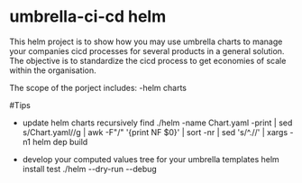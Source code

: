 # umbrella-ci-cd helm


This helm project is to show how you may use umbrella charts to manage your companies cicd processes for several products in a general solution. The objective is to standardize the cicd process to get economies of scale within the organisation.

The scope of the porject includes:
-helm charts

#Tips
- update helm charts recursively
find ./helm -name Chart.yaml -print | sed s/Chart.yaml//g | awk -F"/" '{print NF $0}' | sort -nr | sed 's/^.//' | xargs -n1 helm dep build

- develop your computed values tree for your umbrella templates
helm install test ./helm --dry-run --debug



